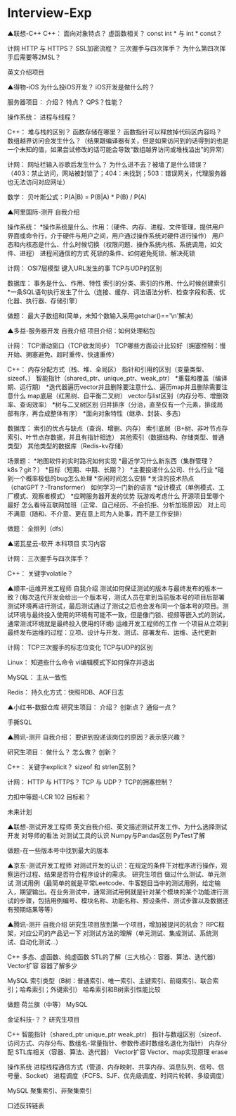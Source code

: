 # Interview-Exp

▲联想-C++
C++：
  面向对象特点？
  虚函数相关？
  const int * 与 int * const？

计网
  HTTP 与 HTTPS？
  SSL加密流程？
  三次握手与四次挥手？
  为什么第四次挥手后需要等2MSL？

英文介绍项目

▲得物-iOS
  为什么投iOS开发？
  iOS开发是做什么的？

服务器项目：
  介绍？
  特点？
  QPS？性能？

操作系统：
  进程与线程？

C++：
  堆与栈的区别？
  函数存储在哪里？
  函数指针可以释放掉代码区内容吗？
  数组越界访问会发生什么？（结果跟编译器有关，但是如果访问到的话得到的也是一个未知的值，如果尝试修改的话可能会导致“数组越界访问或堆栈溢出”的异常）

计网：
  网址栏输入谷歌后发生什么？
  为什么进不去？被墙了是什么错误？（403：禁止访问，网站被封锁了；404：未找到；503：错误网关，代理服务器也无法访问对应网址）

数学：
  贝叶斯公式：P(A|B) = P(B|A) * P(B) / P(A)

▲阿里国际-测开
  自我介绍

操作系统：
  *操作系统是什么、作用：（硬件、内存、进程、文件管理，提供用户界面或命令行，介于硬件与用户之间，用户通过操作系统对硬件进行操作）
  用户态和内核态是什么、什么时候切换（权限问题、操作系统内核、系统调用，如文件、进程）
  进程间通信的方式
  死锁的条件、如何避免死锁、解决死锁

计网：
  OSI7层模型
  键入URL发生的事
  TCP与UDP的区别

数据库：
  事务是什么、作用、特性
  索引的分类、索引的作用、什么时候创建索引
  *一条SQL语句执行发生了什么（连接、缓存、词法语法分析、检查字段和表、优化器、执行器、存储引擎）

做题：
  最大子数组和(简单，未知个数输入采用getchar()=='\n'解决)

▲多益-服务器开发
  自我介绍
  项目介绍：如何处理粘包

计网：
  TCP滑动窗口（TCP收发同步）
  TCP哪些方面设计比较好（拥塞控制：慢开始、拥塞避免、超时重传、快速重传）

C++：
  内存分配方式（栈、堆、全局区）
  指针和引用的区别（变量类型、sizeof、）
  智能指针（shared_ptr、unique_ptr、weak_ptr）
  *重载和覆盖（编译期、运行期）
  *迭代器遍历vector并且删除要注意什么、遍历map并且删除需要注意什么
  map底层（红黑树、自平衡二叉树）
  vector与list区别（内存分布、增删效率、查询效率）
  *树与二叉树区别
  归并排序（分治，直至仅有一个元素，排成局部有序，再合成整体有序）
  *面向对象特性（继承、封装、多态）

数据库：
  索引的优点与缺点（查询、增删、内存）
  索引底层（B+树、非叶节点存索引、叶节点存数据，并且有指针相连）
  其他索引（数据结构、存储类型、普通类型）
  其他类型的数据库（Redis-kv存储）

场景题：
  *地图软件的实时路况如何实现
  *最近学习什么新东西（集群管理？k8s？git？）
  *目标（短期、中期、长期？）
  *主要投递什么公司、什么行业
  *碰到一个概率极低的bug怎么处理
  *空闲时间怎么安排
  *关注的技术热点（chatGPT？-Transformer）
  如何学习一门新的语言
  *设计模式（单例模式、工厂模式、观察者模式）
  *应聘服务器开发的优势
  玩游戏考虑什么
  开源项目里哪个最好
  怎么看待互联网加班（正常、自己经历、不会抗拒、分析加班原因）
  对上司不满意（随和、不介意、更在意上司为人处事，而不是工作安排）

做题：
  全排列（dfs）

▲诺瓦星云-软开
  本科项目
  实习内容

计网：
  三次握手与四次挥手？

C++：
  关键字volatile？

▲顺丰-运维开发工程师
  自我介绍
  测试如何保证测试的版本与最终发布的版本一致？(每次迭代开发会给出一个版本号，测试人员在拿到当前版本号的项目后部署测试环境再进行测试，最后测试通过了测试之后也会发布同一个版本号的项目。测试环境与最终投入使用的环境有可能不一致，但是像门锁、视频等嵌入式的测试，通常测试环境就是最终投入使用的环境)
  运维开发工程师的工作
  一个项目从立项到最终发布运维的过程：立项、设计与开发、测试、部署发布、运维、迭代更新

计网：
  TCP三次握手的标志位变化
  TCP与UDP的区别

Linux：
  知道些什么命令
  vi编辑模式下如何保存并退出

MySQL：
  主从一致性

Redis：
  持久化方式：快照RDB、AOF日志
  

▲小红书-数据仓库
研究生项目：
  介绍？
  创新点？
  通俗一点？

手撕SQL

▲腾讯-测开
自我介绍：
  要讲到投递该岗位的原因？表示感兴趣？

研究生项目：
  做什么？
  怎么做？
  创新？

C++：
  关键字explicit？
  sizeof 和 strlen区别？

计网：
  HTTP 与 HTTPS？
  TCP 与 UDP？
  TCP的拥塞控制？

力扣中等题-LCR 102 目标和？

未来计划

▲联想-测试开发工程师
  英文自我介绍、英文描述测试开发工作、为什么选择测试开发
  对导师的看法
  对测试工具的认识
  Numpy与Pandas区别
  PyTest了解

做题-在一些版本号中找到最大的版本

▲京东-测试开发工程师
  对测试开发的认识：在规定的条件下对程序进行操作，观察运行过程、结果是否符合程序设计的需求。
  研究生项目
  做过什么测试、单元测试
  测试用例（最简单的就是平常Leetcode、牛客题目当中的测试用例，给定输入，期望输出。在业务测试中，通常测试用例就是针对某个模块的某个功能进行测试的步骤，包括用例编号、模块名称、功能名称、预设条件、测试步骤以及数据还有预期结果等等）

▲腾讯-测开
  自我介绍
  研究生项目放到第一个项目，增加被提问的机会？
  RPC框架，对应公司的产品记一下
  对测试方法的理解（单元测试、集成测试、系统测试、自动化测试...）

C++
  多态、虚函数、纯虚函数
  STL的了解（三大核心：容器、算法、迭代器）
  Vector扩容
  容器了解多少

MySQL
  索引类型（B树：普通索引、唯一索引、主键索引、前缀索引、联合索引；哈希索引；外键索引）
  哈希索引和B树索引性能比较

做题
  荷兰旗（中等）
  MySQL

金证科技-？？
  研究生项目

C++
  智能指针（shared_ptr unique_ptr weak_ptr）
  指针与数组区别（sizeof、访问方式、内存分布、数组名-常量指针、参数传递时数组名退化为指针）
  内存分配
  STL库相关（容器、算法、迭代器）
  Vector扩容
  Vector、map实现原理
  erase

操作系统
  进程线程通信方式（管道、内存映射、共享内存、消息队列、信号、信号量、Socket）
  进程调度（FCFS、SJF、优先级调度、时间片轮转、多级调度）

MySQL
  聚集索引、非聚集索引

口述反转链表
















  
